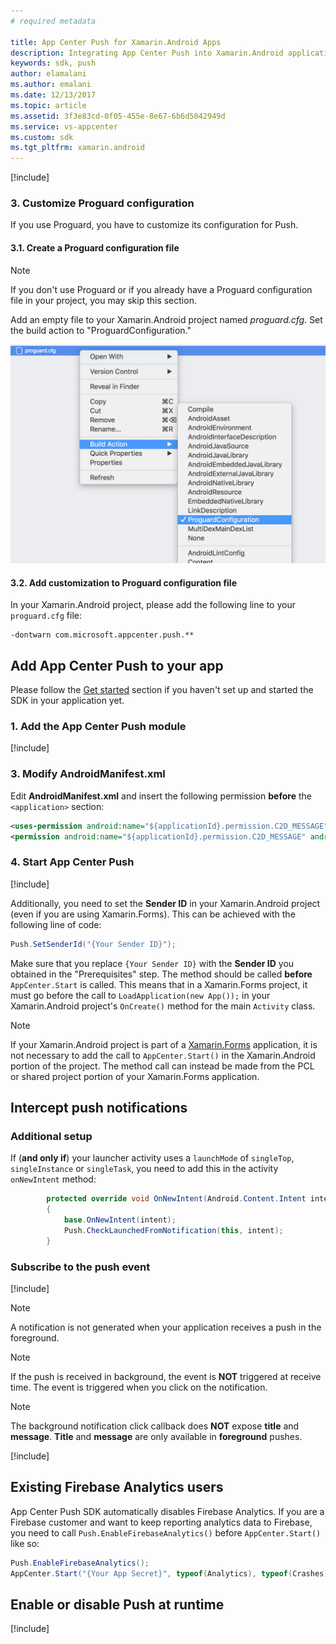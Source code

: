 ```yaml
---
# required metadata

title: App Center Push for Xamarin.Android Apps
description: Integrating App Center Push into Xamarin.Android applications
keywords: sdk, push
author: elamalani
ms.author: emalani
ms.date: 12/13/2017
ms.topic: article
ms.assetid: 3f3e83cd-0f05-455e-8e67-6b6d5042949d
ms.service: vs-appcenter
ms.custom: sdk
ms.tgt_pltfrm: xamarin.android
---
```

[!include[](introduction-android.md)]

### 3. Customize Proguard configuration

If you use Proguard, you have to customize its configuration for Push.

#### 3.1. Create a Proguard configuration file

>[!NOTE]
>If you don't use Proguard or if you already have a Proguard configuration file in your project, you may skip this section.

Add an empty file to your Xamarin.Android project named *proguard.cfg*. Set the build action to "ProguardConfiguration."

![proguard-configuration-build-action](images/proguard-configuration-build-action.png)

#### 3.2. Add customization to Proguard configuration file

In your Xamarin.Android project, please add the following line to your `proguard.cfg` file:

```
-dontwarn com.microsoft.appcenter.push.**
```

## Add App Center Push to your app

Please follow the [Get started](~/sdk/getting-started/xamarin.md) section if you haven't set up and started the SDK in your application yet.

### 1. Add the App Center Push module

[!include[](add-nuget.md)]

### 3. Modify AndroidManifest.xml

Edit **AndroidManifest.xml** and insert the following permission **before** the `<application>` section:

```xml
<uses-permission android:name="${applicationId}.permission.C2D_MESSAGE" />
<permission android:name="${applicationId}.permission.C2D_MESSAGE" android:protectionLevel="signature" />
```

### 4. Start App Center Push

[!include[](start-push.md)]

Additionally, you need to set the **Sender ID** in your Xamarin.Android project (even if you are using Xamarin.Forms). This can be achieved with the following line of code:

```csharp
Push.SetSenderId("{Your Sender ID}");
```

Make sure that you replace `{Your Sender ID}` with the **Sender ID** you obtained in the "Prerequisites" step. The method should be called **before** `AppCenter.Start` is called. This means that in a Xamarin.Forms project, it must go before the call to `LoadApplication(new App());` in your Xamarin.Android project's `OnCreate()` method for the main `Activity` class.

>[!NOTE]
>If your Xamarin.Android project is part of a [Xamarin.Forms](xamarin-forms.md) application, it is not necessary to add the call to `AppCenter.Start()` in the Xamarin.Android portion of the project. The method call can instead be made from the PCL or shared project portion of your Xamarin.Forms application.

## Intercept push notifications

### Additional setup

If (**and only if**) your launcher activity uses a `launchMode` of `singleTop`, `singleInstance` or `singleTask`, you need to add this in the activity `onNewIntent` method:

```csharp
        protected override void OnNewIntent(Android.Content.Intent intent)
        {
            base.OnNewIntent(intent);
            Push.CheckLaunchedFromNotification(this, intent);
        }
```

### Subscribe to the push event

[!include[](dotnet-push-event-intro.md)]

> [!NOTE]
> A notification is not generated when your application receives a push in the foreground.

> [!NOTE]
> If the push is received in background, the event is **NOT** triggered at receive time.
> The event is triggered when you click on the notification.

> [!NOTE]
> The background notification click callback does **NOT** expose **title** and **message**.
> **Title** and **message** are only available in **foreground** pushes.

[!include[](dotnet-push-event-example.md)]

## Existing Firebase Analytics users

App Center Push SDK automatically disables Firebase Analytics. If you are a Firebase customer and want to keep reporting analytics data to Firebase, you need to call `Push.EnableFirebaseAnalytics()` before `AppCenter.Start()` like so:

```csharp
Push.EnableFirebaseAnalytics();
AppCenter.Start("{Your App Secret}", typeof(Analytics), typeof(Crashes), typeof(Push));
```

## Enable or disable Push at runtime

[!include[](enable-or-disable.md)]
